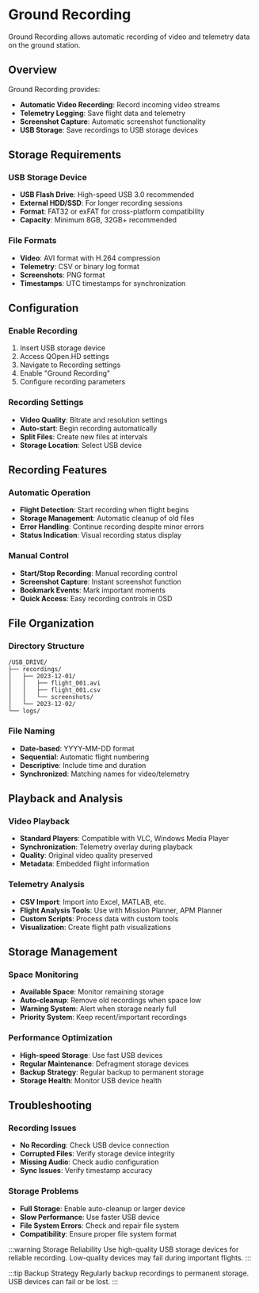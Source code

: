 # Ground Recording

Ground Recording allows automatic recording of video and telemetry data on the ground station.

## Overview

Ground Recording provides:
- **Automatic Video Recording**: Record incoming video streams
- **Telemetry Logging**: Save flight data and telemetry
- **Screenshot Capture**: Automatic screenshot functionality
- **USB Storage**: Save recordings to USB storage devices

## Storage Requirements

### USB Storage Device
- **USB Flash Drive**: High-speed USB 3.0 recommended
- **External HDD/SSD**: For longer recording sessions
- **Format**: FAT32 or exFAT for cross-platform compatibility
- **Capacity**: Minimum 8GB, 32GB+ recommended

### File Formats
- **Video**: AVI format with H.264 compression
- **Telemetry**: CSV or binary log format
- **Screenshots**: PNG format
- **Timestamps**: UTC timestamps for synchronization

## Configuration

### Enable Recording
1. Insert USB storage device
2. Access QOpen.HD settings
3. Navigate to Recording settings
4. Enable \"Ground Recording\"
5. Configure recording parameters

### Recording Settings
- **Video Quality**: Bitrate and resolution settings
- **Auto-start**: Begin recording automatically
- **Split Files**: Create new files at intervals
- **Storage Location**: Select USB device

## Recording Features

### Automatic Operation
- **Flight Detection**: Start recording when flight begins
- **Storage Management**: Automatic cleanup of old files
- **Error Handling**: Continue recording despite minor errors
- **Status Indication**: Visual recording status display

### Manual Control
- **Start/Stop Recording**: Manual recording control
- **Screenshot Capture**: Instant screenshot function
- **Bookmark Events**: Mark important moments
- **Quick Access**: Easy recording controls in OSD

## File Organization

### Directory Structure
```
/USB_DRIVE/
├── recordings/
│   ├── 2023-12-01/
│   │   ├── flight_001.avi
│   │   ├── flight_001.csv
│   │   └── screenshots/
│   └── 2023-12-02/
└── logs/
```

### File Naming
- **Date-based**: YYYY-MM-DD format
- **Sequential**: Automatic flight numbering
- **Descriptive**: Include time and duration
- **Synchronized**: Matching names for video/telemetry

## Playback and Analysis

### Video Playback
- **Standard Players**: Compatible with VLC, Windows Media Player
- **Synchronization**: Telemetry overlay during playback
- **Quality**: Original video quality preserved
- **Metadata**: Embedded flight information

### Telemetry Analysis
- **CSV Import**: Import into Excel, MATLAB, etc.
- **Flight Analysis Tools**: Use with Mission Planner, APM Planner
- **Custom Scripts**: Process data with custom tools
- **Visualization**: Create flight path visualizations

## Storage Management

### Space Monitoring
- **Available Space**: Monitor remaining storage
- **Auto-cleanup**: Remove old recordings when space low
- **Warning System**: Alert when storage nearly full
- **Priority System**: Keep recent/important recordings

### Performance Optimization
- **High-speed Storage**: Use fast USB devices
- **Regular Maintenance**: Defragment storage devices
- **Backup Strategy**: Regular backup to permanent storage
- **Storage Health**: Monitor USB device health

## Troubleshooting

### Recording Issues
- **No Recording**: Check USB device connection
- **Corrupted Files**: Verify storage device integrity
- **Missing Audio**: Check audio configuration
- **Sync Issues**: Verify timestamp accuracy

### Storage Problems
- **Full Storage**: Enable auto-cleanup or larger device
- **Slow Performance**: Use faster USB device
- **File System Errors**: Check and repair file system
- **Compatibility**: Ensure proper file system format

:::warning Storage Reliability
Use high-quality USB storage devices for reliable recording. Low-quality devices may fail during important flights.
:::

:::tip Backup Strategy
Regularly backup recordings to permanent storage. USB devices can fail or be lost.
:::
